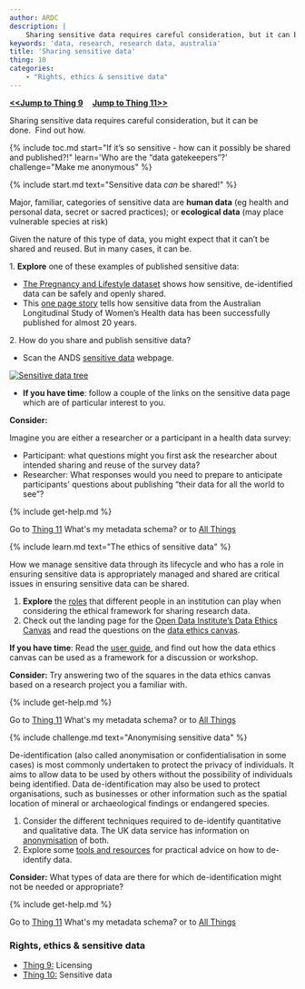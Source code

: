 ```yaml
---
author: ARDC
description: |
    Sharing sensitive data requires careful consideration, but it can be done.  Find out how.
keywords: 'data, research, research data, australia'
title: 'Sharing sensitive data'
thing: 10
categories:
    - "Rights, ethics & sensitive data"
---
```

**[&lt;&lt;Jump to Thing 9](thing-9.md) &nbsp; &nbsp; [Jump to Thing 11&gt;&gt;](thing-11.md)**

Sharing sensitive data requires careful consideration, but it can be
done.  Find out how.

{% include toc.md 
    start="If it’s so sensitive - how can it possibly be shared and published?!"
    learn='Who are the “data gatekeepers”?'
    challenge="Make me anonymous" %}

{% include start.md text="Sensitive data *can* be shared!" %}

Major, familiar, categories of sensitive data are
**human data** (eg health and personal data, secret or sacred practices); or
**ecological data** (may place vulnerable species at risk)

Given the nature of this type of data, you might expect that it can’t be
shared and reused. But in many cases, it can be.

1\. **Explore** one of these examples of published sensitive data:

-   [The Pregnancy and Lifestyle
    dataset](https://data.unisa.edu.au/dap/dataset.aspx?datasetid=96137)
    shows how sensitive, de-identified data can be safely and openly
    shared.
-   This [one page
    story](https://www.ands.org.au/working-with-data/publishing-and-reusing-data/data-reuse/benefiting-womens-health)
    tells how sensitive data from the Australian Longitudinal Study of
    Women’s Health data has been successfully published for almost 20
    years.

2\. How do you share and publish sensitive data?

-   Scan the ANDS [sensitive
    data](https://www.ands.org.au/working-with-data/sensitive-data/sharing-sensitive-data)
    webpage.

[![Sensitive data
tree](../images/sensitive-data-decision-tree.png)](https://www.ands.org.au/__data/assets/pdf_file/0010/385309/sensitive-decision-tree.pdf)

-   **If you have time**: follow a couple of the links on the sensitive
    data page which are of particular interest to you.

**Consider:**

Imagine you are either a researcher or a participant in a health data
survey:

-   Participant: what questions might you first ask the researcher about
    intended sharing and reuse of the survey data?
-   Researcher: What responses would you need to prepare to anticipate
    participants' questions about publishing “their data for all the
    world to see”?


{% include get-help.md %}

Go to [Thing 11](thing-11.md)
What's my metadata schema? or to [All Things](index.md)

{% include learn.md text="The ethics of sensitive data" %}

How we manage sensitive data through its lifecycle and who has a role in
ensuring sensitive data is appropriately managed and shared are critical
issues in ensuring sensitive data can be shared.

1.  **Explore** the
    [roles](https://www.ands.org.au/working-with-data/sensitive-data/ethics-and-data-sharing "Ethics and data sharing")
    that different people in an institution can play when considering
    the ethical framework for sharing research data.
2.  Check out the landing page for the [Open Data Institute’s Data
    Ethics
    Canvas](https://theodi.org/article/data-ethics-canvas/ "Open data institute - data ethics canvas")
    and read the questions on the [data ethics
    canvas](https://drive.google.com/file/d/1Uu5hPwNa4AduRRebZHY3lHekheMpslQd/view "data ethics canvas questions").

**If you have time**: Read the [user
guide](https://docs.google.com/document/d/1MkvoAP86CwimbBD0dxySVCO0zeVOput_bu1A6kHV73M/edit),
and find out how the data ethics canvas can be used as a framework for a
discussion or workshop.

**Consider:** Try answering two of the squares in the data ethics canvas
based on a research project you a familiar with.


{% include get-help.md %}

Go to [Thing 11](thing-11.md)
What's my metadata schema? or to [All Things](index.md)


{% include challenge.md text="Anonymising sensitive data" %}


De-identification (also called anonymisation or confidentialisation in
some cases) is most commonly undertaken to protect the privacy of
individuals. It aims to allow data to be used by others without the
possibility of individuals being identified. Data de-identification may
also be used to protect organisations, such as businesses or other
information such as the spatial location of mineral or archaeological
findings or endangered species.

1.  Consider the different techniques required to de-identify
    quantitative and qualitative data. The UK data service has
    information on
    [anonymisation](https://www.ukdataservice.ac.uk/manage-data/legal-ethical/anonymisation "Anonymisation")
    of both.
2.  Explore some [tools and
    resources](https://www.ands.org.au/working-with-data/sensitive-data/de-identifying-data "De-identifying your data")
    for practical advice on how to de-identify data.

**Consider:** What types of data are there for which de-identification
might not be needed or appropriate?

{% include get-help.md %}

Go to [Thing 11](thing-11.md)
What's my metadata schema? or to [All Things](index.md)

### Rights, ethics & sensitive data

-   [Thing 9:](thing-9.md) Licensing
-   [Thing 10:](thing-10.md) Sensitive data
